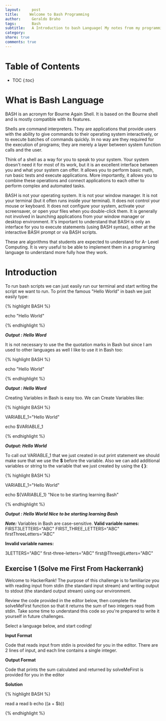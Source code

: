 ```yaml
---
layout:     post
title:     Welcome to Bash Programming
author:     Geraldo Braho
tags: 		Bash
subtitle:  	A Introduction to bash Language( My notes from my programming language class)
category:  
share: true
comments: true
---
```

<!-- Start Writing Below in Markdown -->

# Table of Contents

* TOC
{:toc}





# What is Bash Language

BASH is an acronym for Bourne Again Shell. It is based on the Bourne shell and is mostly compatible with its features.

Shells are command interpreters. They are applications that provide users with the ability to give commands to their operating system interactively, or to execute batches of commands quickly. In no way are they required for the execution of programs; they are merely a layer between system function calls and the user.

Think of a shell as a way for you to speak to your system. Your system doesn't need it for most of its work, but it is an excellent interface between you and what your system can offer. It allows you to perform basic math, run basic tests and execute applications. More importantly, it allows you to combine these operations and connect applications to each other to perform complex and automated tasks.

BASH is not your operating system. It is not your window manager. It is not your terminal (but it often runs inside your terminal). It does not control your mouse or keyboard. It does not configure your system, activate your screensaver, or open your files when you double-click them. It is generally not involved in launching applications from your window manager or desktop environment. It's important to understand that BASH is only an interface for you to execute statements (using BASH syntax), either at the interactive BASH prompt or via BASH scripts.


These are algorithms that students are expected to understand  for A- Level Computing. It is very useful to be able to implement them in a programing language to understand more fully how they work.



# Introduction

To run bash scripts we can just easily run our terminal and start writing the script we want to run.
To print the famous "Hello World" in bash we just easily type:


{% highlight BASH %}

echo "Hello World"

{% endhighlight %}

***Output : Hello Word***




It is not necessary to use the the quotation marks in Bash but since I am used to other languages as well I like to use it in Bash too:



{% highlight BASH %}

echo "Hello World"

{% endhighlight %}

***Output : Hello Word***



Creating Variables in Bash is easy too. We can Create Variables like:

{% highlight BASH %}

VARIABLE_1="Hello World"

echo $VARIABLE_1


{% endhighlight %}

***Output: Hello World***


To call out VARIABLE_1 that we just created in out print statement we should make sure that we use the **$** before the variable.
Also we can add additional variables or string to the variable that we just created by using the **{ }**:



{% highlight BASH %}

VARIABLE_1="Hello World"

echo ${VARIABLE_1} "Nice to be starting learning Bash"


{% endhighlight %}


***Output : Hello World Nice to be starting learning Bash***

***Note:*** Variables in Bash are case-sensitive.
**Valid variable names:**
FIRST3LETTERS="ABC"
FIRST_THREE_LETTERS="ABC"
firstThreeLetters="ABC"

**Invalid variable names:**

3LETTERS="ABC"
first-three-letters="ABC"
first@Three@Letters="ABC"



## Exercise 1 (Solve me First From Hackerrank)

Welcome to HackerRank! The purpose of this challenge is to familiarize you with reading input from stdin (the standard input stream) and writing output to stdout (the standard output stream) using our environment.

Review the code provided in the editor below, then complete the solveMeFirst function so that it returns the sum of two integers read from stdin. Take some time to understand this code so you're prepared to write it yourself in future challenges.

Select a language below, and start coding!

**Input Format**

Code that reads input from stdin is provided for you in the editor. There are 2 lines of input, and each line contains a single integer.

**Output Format**

Code that prints the sum calculated and returned by solveMeFirst is provided for you in the editor

**Solution**

{% highlight BASH %}

read a
read b
echo $(($a + $b))



{% endhighlight %}

